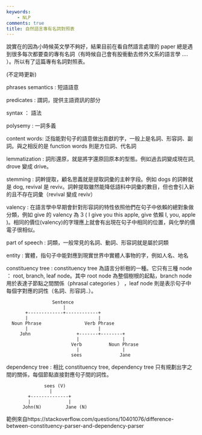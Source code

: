 ```yaml
---
keywords:
    - NLP
comments: true
title: 自然語言專有名詞對照表
---
```


說實在的因為小時候英文學不夠好，結果目前在看自然語言處理的 paper 總是遇到很多每次都要查的專有名詞（有時候自己會有股衝動去修外文系的語言學 .... ）。所以有了這篇專有名詞對照表。

(不定時更新)

phrases semantics : 短語語意

predicates : 謂詞，提供主語資訊的部分

syntax ： 語法

polysemy : 一詞多義

content words: 泛指能對句子的語意做出貢獻的字，一般上是名詞、形容詞、副詞。與之相反的是 function words 則是方位詞、代名詞

lemmatization : 詞形還原，就是將字還原回原本的型態。例如過去詞變成現在詞, drove 變成 drive。

stemming : 詞幹提取，顧名思義就是提取詞彙的主幹字段。例如 dogs 的詞幹就是 dog, revival 是 reviv。詞幹提取雖然能降低語料中詞彙的數目，但也會引入新的且不存在詞彙（revival 變成 reviv）

valency : 在語言學中早期會針對形容詞的特性依照他們在句子中依賴的總對象做分類，例如 give 的 valency 為 3 ( I give you this apple, give 依賴 I, you, apple )。相同的價位(valency)的字理應上就會有出現在句子中相同的位置，與化學的價電子很相似。

part of speech : 詞類，一般常見的名詞、動詞、形容詞就是屬於詞類

entity : 實體，指句子中能對應到現實世界中實體人事物的字，例如人名、地名

constituency tree :  constituency tree 為語言分析樹的一種。它只有三種 node ： root,  branch, leaf node。其中 root node 為整個樹根的起點，branch node 用於表達子節點之間關係（phrasal categories ） ，leaf node 則是表示句子中每個字對應的詞性（名詞、形容詞..）。


                     Sentence
                         |
           +-------------+------------+
           |                          |
      Noun Phrase                Verb Phrase
           |                          |
         John                 +-------+--------+
                              |                |
                            Verb          Noun Phrase
                              |                |
                            sees              Jane

dependency tree : 相比 constituency tree, dependency tree 只有規劃出字之間的關係，每個節點直接對應句子間的詞性。

                  sees (V)
                    |
            +--------------+
            |              |
          John(N)         Jane (N)

範例來自https://stackoverflow.com/questions/10401076/difference-between-constituency-parser-and-dependency-parser